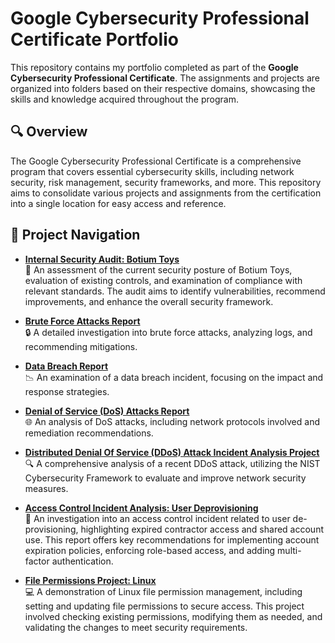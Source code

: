 # Google Cybersecurity Professional Certificate Portfolio

This repository contains my portfolio completed as part of the **Google Cybersecurity Professional Certificate**. The assignments and projects are organized into folders based on their respective domains, showcasing the skills and knowledge acquired throughout the program.

## 🔍 Overview

The Google Cybersecurity Professional Certificate is a comprehensive program that covers essential cybersecurity skills, including network security, risk management, security frameworks, and more. This repository aims to consolidate various projects and assignments from the certification into a single location for easy access and reference.

## 📂 Project Navigation

- **[Internal Security Audit: Botium Toys](security-assessment-and-testing/internal-security-audit.project.md)**  
  📝 An assessment of the current security posture of Botium Toys, evaluation of existing controls, and examination of compliance with relevant standards. The audit aims to identify vulnerabilities, recommend improvements, and enhance the overall security framework.

- **[Brute Force Attacks Report](network-security/assignments/brute-force-attacks-report.md)**  
  🔒 A detailed investigation into brute force attacks, analyzing logs, and recommending mitigations.

- **[Data Breach Report](network-security/assignments/data-breach-report.md)**  
  📉 An examination of a data breach incident, focusing on the impact and response strategies.

- **[Denial of Service (DoS) Attacks Report](network-security/assignments/dos-attacks-report.md)**  
  🌐 An analysis of DoS attacks, including network protocols involved and remediation recommendations.

- **[Distributed Denial Of Service (DDoS) Attack Incident Analysis Project](network-security/projects/ddos-attack-csf-analysis-project.md)**  
  🔍 A comprehensive analysis of a recent DDoS attack, utilizing the NIST Cybersecurity Framework to evaluate and improve network security measures.

- **[Access Control Incident Analysis: User Deprovisioning](identity-and-access-management/access-control-incident-analysis.md)**  
  🔐 An investigation into an access control incident related to user de-provisioning, highlighting expired contractor access and shared account use. This report offers key recommendations for implementing account expiration policies, enforcing role-based access, and adding multi-factor authentication.

- **[File Permissions Project: Linux](identity-and-access-management/file-permissions-linux.project.md)**  
  💻 A demonstration of Linux file permission management, including setting and updating file permissions to secure access. This project involved checking existing permissions, modifying them as needed, and validating the changes to meet security requirements.

